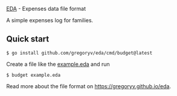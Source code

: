 [EDA](https://pkg.go.dev/github.com/gregoryv/eda) - Expenses data file format

A simple expenses log for families.

## Quick start

    $ go install github.com/gregoryv/eda/cmd/budget@latest
	
Create a file like the [example.eda](example.eda) and run
	
	$ budget example.eda

Read more about the file format on https://gregoryv.github.io/eda.
